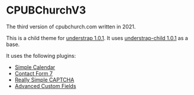 # CPUBChurchV3

The third version of cpubchurch.com written in 2021.

This is a child theme for [understrap 1.0.1](https://github.com/understrap/understrap). It uses [understrap-child 1.0.1](https://github.com/understrap/understrap-child) as a base.

It uses the following plugins:

- [Simple Calendar](https://wordpress.org/plugins/google-calendar-events/)
- [Contact Form 7](https://wordpress.org/plugins/contact-form-7/)
- [Really Simple CAPTCHA](https://wordpress.org/plugins/really-simple-captcha/)
- [Advanced Custom Fields](https://wordpress.org/plugins/advanced-custom-fields/)
